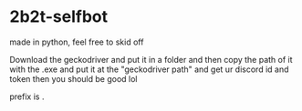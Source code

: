 # 2b2t-selfbot
made in python, feel free to skid off


Download the geckodriver and put it in a folder and then copy the path of it with the .exe and put it at the "geckodriver path" and get ur discord id and token then you should be good lol

prefix is .

